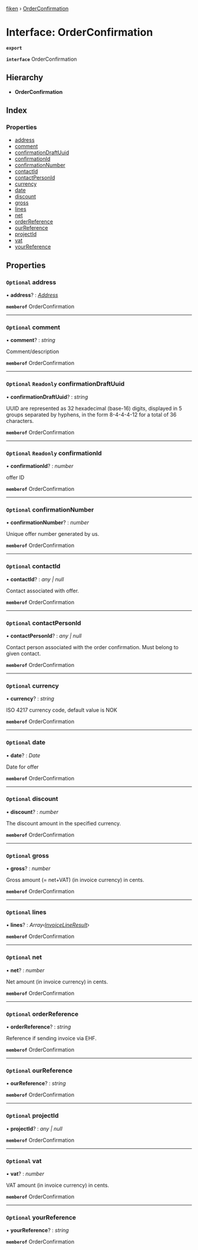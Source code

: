 [fiken](../README.md) › [OrderConfirmation](orderconfirmation.md)

# Interface: OrderConfirmation

**`export`** 

**`interface`** OrderConfirmation

## Hierarchy

* **OrderConfirmation**

## Index

### Properties

* [address](orderconfirmation.md#optional-address)
* [comment](orderconfirmation.md#optional-comment)
* [confirmationDraftUuid](orderconfirmation.md#optional-readonly-confirmationdraftuuid)
* [confirmationId](orderconfirmation.md#optional-readonly-confirmationid)
* [confirmationNumber](orderconfirmation.md#optional-confirmationnumber)
* [contactId](orderconfirmation.md#optional-contactid)
* [contactPersonId](orderconfirmation.md#optional-contactpersonid)
* [currency](orderconfirmation.md#optional-currency)
* [date](orderconfirmation.md#optional-date)
* [discount](orderconfirmation.md#optional-discount)
* [gross](orderconfirmation.md#optional-gross)
* [lines](orderconfirmation.md#optional-lines)
* [net](orderconfirmation.md#optional-net)
* [orderReference](orderconfirmation.md#optional-orderreference)
* [ourReference](orderconfirmation.md#optional-ourreference)
* [projectId](orderconfirmation.md#optional-projectid)
* [vat](orderconfirmation.md#optional-vat)
* [yourReference](orderconfirmation.md#optional-yourreference)

## Properties

### `Optional` address

• **address**? : *[Address](address.md)*

**`memberof`** OrderConfirmation

___

### `Optional` comment

• **comment**? : *string*

Comment/description

**`memberof`** OrderConfirmation

___

### `Optional` `Readonly` confirmationDraftUuid

• **confirmationDraftUuid**? : *string*

UUID are represented as 32 hexadecimal (base-16) digits, displayed in 5 groups separated by hyphens, in the form 8-4-4-4-12 for a total of 36 characters.

**`memberof`** OrderConfirmation

___

### `Optional` `Readonly` confirmationId

• **confirmationId**? : *number*

offer ID

**`memberof`** OrderConfirmation

___

### `Optional` confirmationNumber

• **confirmationNumber**? : *number*

Unique offer number generated by us.

**`memberof`** OrderConfirmation

___

### `Optional` contactId

• **contactId**? : *any | null*

Contact associated with offer.

**`memberof`** OrderConfirmation

___

### `Optional` contactPersonId

• **contactPersonId**? : *any | null*

Contact person associated with the order confirmation. Must belong to given contact.

**`memberof`** OrderConfirmation

___

### `Optional` currency

• **currency**? : *string*

ISO 4217 currency code, default value is NOK

**`memberof`** OrderConfirmation

___

### `Optional` date

• **date**? : *Date*

Date for offer

**`memberof`** OrderConfirmation

___

### `Optional` discount

• **discount**? : *number*

The discount amount in the specified currency.

**`memberof`** OrderConfirmation

___

### `Optional` gross

• **gross**? : *number*

Gross amount (= net+VAT) (in invoice currency) in cents.

**`memberof`** OrderConfirmation

___

### `Optional` lines

• **lines**? : *Array‹[InvoiceLineResult](invoicelineresult.md)›*

**`memberof`** OrderConfirmation

___

### `Optional` net

• **net**? : *number*

Net amount (in invoice currency) in cents.

**`memberof`** OrderConfirmation

___

### `Optional` orderReference

• **orderReference**? : *string*

Reference if sending invoice via EHF.

**`memberof`** OrderConfirmation

___

### `Optional` ourReference

• **ourReference**? : *string*

**`memberof`** OrderConfirmation

___

### `Optional` projectId

• **projectId**? : *any | null*

**`memberof`** OrderConfirmation

___

### `Optional` vat

• **vat**? : *number*

VAT amount (in invoice currency) in cents.

**`memberof`** OrderConfirmation

___

### `Optional` yourReference

• **yourReference**? : *string*

**`memberof`** OrderConfirmation
